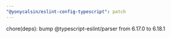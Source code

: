 ```yaml
---
"@yonycalsin/eslint-config-typescript": patch
---
```


chore(deps): bump @typescript-eslint/parser from 6.17.0 to 6.18.1

